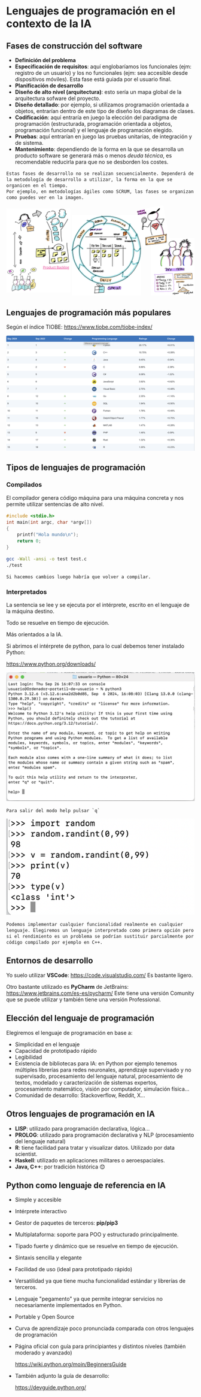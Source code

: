 # Lenguajes de programación en el contexto de la IA
## Fases de construcción del software
- **Definición del problema**
- **Especificación de requisitos**: aquí englobaríamos los funcionales (ejm: registro de un usuario) y los no funcionales (ejm: sea accesible desde dispositivos móviles).
  Esta fase está guiada por el usuario final.
- **Planificación de desarrollo**
- **Diseño de alto nivel (arquitectura)**: esto sería un mapa global de la arquitectura sofware del proyecto.
- **Diseño detallado**: por ejemplo, si utilizamos programación orientada a objetos, entrarían dentro de este tipo de diseño los diagramas de clases.
- **Codificación**: aquí entraría en juego la elección del paradigma de programación (estructurada, programación orientada a objetos, programación funcional) y el lenguaje de programación elegido.
- **Pruebas**: aquí entrarían en juego las pruebas unitarias, de integración y de sistema.
- **Mantenimiento**: dependiendo de la forma en la que se desarrolla un producto software se generará más o menos *deuda técnica*, es recomendable reducirla para que no se desborden los costes.

```{warning}
Estas fases de desarrollo no se realizan secuencialmente. Dependerá de la metodología de desarrollo a utilizar, la forma en la que se organicen en el tiempo. 
Por ejemplo, en metodologías ágiles como SCRUM, las fases se organizan como puedes ver en la imagen.
```
![alt text](image-2.png)

## Lenguajes de programación más populares

Según el índice TIOBE: https://www.tiobe.com/tiobe-index/

![alt text](image-3.png)

## Tipos de lenguajes de programación
### Compilados
El compilador genera código máquina para una máquina concreta y nos permite utilizar sentencias de alto nivel.
```c
#include <stdio.h>
int main(int argc, char *argv[])
{
    printf("Hola mundo\n");
    return 0;
}
```
```bash
gcc -Wall -ansi -o test test.c
./test
```

```{note}
Si hacemos cambios luego habría que volver a compilar.
```

### Interpretados
La sentencia se lee y se ejecuta por el intérprete, escrito en el lenguaje de la máquina destino. 

Todo se resuelve en tiempo de ejecución.

Más orientados a la IA.

Si abrimos el intérprete de python, para lo cual debemos tener instalado Python:

https://www.python.org/downloads/

![alt text](image-4.png)

```{note}
Para salir del modo help pulsar `q`
```
![alt text](image-5.png)

```{note}
Podemos implementar cualquier funcionalidad realmente en cualquier lenguaje. Elegiremos un lenguaje interpretado como primera opción pero si el rendimiento es un problema se podrían sustituir parcialmente por código compilado por ejemplo en C++.
```
## Entornos de desarrollo

Yo suelo utilizar **VSCode**: https://code.visualstudio.com/
Es bastante ligero. 

Otro bastante utilizado es **PyCharm** de JetBrains: https://www.jetbrains.com/es-es/pycharm/
Este tiene una versión Comunity que se puede utilizar y también tiene una versión Professional.

## Elección del lenguaje de programación
Elegiremos el lenguaje de programación en base a:
- Simplicidad en el lenguaje
- Capacidad de prototipado rápido
- Legibilidad
- Existencia de bibliotecas para IA: en Python por ejemplo tenemos múltiples librerías para redes neuronales, aprendizaje supervisado y no supervisado, procesamiento del lenguaje natural, procesamiento de textos, modelado y caracterización de sistemas expertos, procesamiento matemático, visión por computador, simulación física...
- Comunidad de desarrollo: Stackoverflow, Reddit, X...

## Otros lenguajes de programación en IA

- **LISP**: utilizado para programación declarativa, lógica...
- **PROLOG**: utilizado para programación declarativa y NLP (procesamiento del lenguaje natural) 
- **R**: tiene facilidad para tratar y visualizar datos. Utilizado por data scientist.
- **Haskell**: utilizado en aplicaciones militares o aeroespaciales.
- **Java, C++**: por tradición histórica :blush:

## Python como lenguaje de referencia en IA
- Simple y accesible
- Intérprete interactivo
- Gestor de paquetes de terceros: **pip/pip3**
- Multiplataforma: soporte para POO y estructurado principalmente.
- Tipado fuerte y dinámico que se resuelve en tiempo de ejecución.
- Sintaxis sencilla y elegante
- Facilidad de uso (ideal para prototipado rápido)
- Versatilidad ya que tiene mucha funcionalidad estándar y librerías de terceros.
- Lenguaje "pegamento" ya que permite integrar servicios no necesariamente implementados en Python.
- Portable y Open Source
- Curva de aprendizaje poco pronunciada comparada con otros lenguajes de programación
- Página oficial con guía para principiantes y distintos niveles (también moderado y avanzado)
  
  https://wiki.python.org/moin/BeginnersGuide

- También adjunto la guía de desarrollo:

    https://devguide.python.org/

